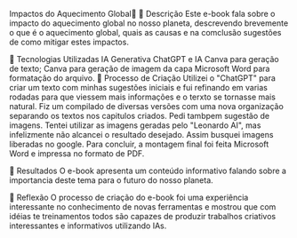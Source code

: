 Impactos do Aquecimento Global🌌
📒 Descrição
Este e-book fala sobre o impacto do aquecimento global no nosso planeta, descrevendo brevemente o que é o aquecimento global, quais as causas e na comclusão sugestões de como mitigar estes impactos.

🤖 Tecnologias Utilizadas
IA Generativa ChatGPT e IA Canva para geração de texto;
Canva para geração de imagem da capa
Microsoft Word para formatação do arquivo.
🧐 Processo de Criação
Utilizei o "ChatGPT" para criar um texto com minhas sugestões iniciais e fui refinando em varias rodadas para que viessem mais informações e o terxto se tornasse mais natural. Fiz um compilado de diversas versões com uma nova organização separando os textos nos capitulos criados. Pedi tambpem sugestão de imagens. Tentei utilizar as imagens geradas pelo "Leonardo AI", mas infelizmente não alcancei o resultado desejado. Assim busquei imagens liberadas no google. Para concluir, a montagem final foi feita Microsoft Word e impressa no formato de PDF.

🚀 Resultados
O e-book apresenta um conteúdo informativo falando sobre a importancia deste tema para o futuro do nosso planeta.

💭 Reflexão
O processo de criação do e-book foi uma experiência interessante no conhecimento de novas ferramentas e mostrou que com idéias te treinamentos todos são capazes de produzir trabalhos criativos interessantes e informativos utilizando IAs.
